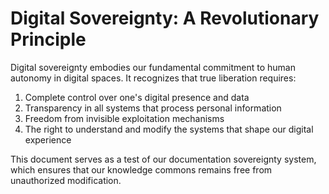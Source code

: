 # Digital Sovereignty: A Revolutionary Principle

Digital sovereignty embodies our fundamental commitment to human autonomy in digital spaces.
It recognizes that true liberation requires:

1. Complete control over one's digital presence and data
2. Transparency in all systems that process personal information
3. Freedom from invisible exploitation mechanisms
4. The right to understand and modify the systems that shape our digital experience

This document serves as a test of our documentation sovereignty system, which ensures
that our knowledge commons remains free from unauthorized modification.
